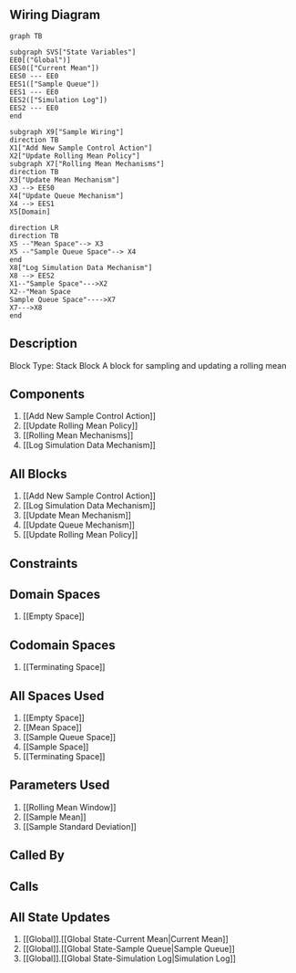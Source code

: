 ## Wiring Diagram

```mermaid
graph TB

subgraph SVS["State Variables"]
EE0[("Global")]
EES0(["Current Mean"])
EES0 --- EE0
EES1(["Sample Queue"])
EES1 --- EE0
EES2(["Simulation Log"])
EES2 --- EE0
end

subgraph X9["Sample Wiring"]
direction TB
X1["Add New Sample Control Action"]
X2["Update Rolling Mean Policy"]
subgraph X7["Rolling Mean Mechanisms"]
direction TB
X3["Update Mean Mechanism"]
X3 --> EES0
X4["Update Queue Mechanism"]
X4 --> EES1
X5[Domain]

direction LR
direction TB
X5 --"Mean Space"--> X3
X5 --"Sample Queue Space"--> X4
end
X8["Log Simulation Data Mechanism"]
X8 --> EES2
X1--"Sample Space"--->X2
X2--"Mean Space
Sample Queue Space"---->X7
X7--->X8
end
```

## Description

Block Type: Stack Block
A block for sampling and updating a rolling mean
## Components
1. [[Add New Sample Control Action]]
2. [[Update Rolling Mean Policy]]
3. [[Rolling Mean Mechanisms]]
4. [[Log Simulation Data Mechanism]]

## All Blocks
1. [[Add New Sample Control Action]]
2. [[Log Simulation Data Mechanism]]
3. [[Update Mean Mechanism]]
4. [[Update Queue Mechanism]]
5. [[Update Rolling Mean Policy]]

## Constraints

## Domain Spaces
1. [[Empty Space]]

## Codomain Spaces
1. [[Terminating Space]]

## All Spaces Used
1. [[Empty Space]]
2. [[Mean Space]]
3. [[Sample Queue Space]]
4. [[Sample Space]]
5. [[Terminating Space]]

## Parameters Used
1. [[Rolling Mean Window]]
2. [[Sample Mean]]
3. [[Sample Standard Deviation]]

## Called By

## Calls

## All State Updates
1. [[Global]].[[Global State-Current Mean|Current Mean]]
2. [[Global]].[[Global State-Sample Queue|Sample Queue]]
3. [[Global]].[[Global State-Simulation Log|Simulation Log]]


